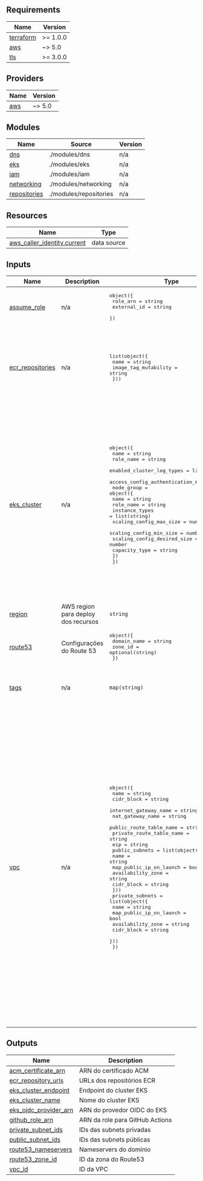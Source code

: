 ## Requirements

| Name | Version |
|------|---------|
| <a name="requirement_terraform"></a> [terraform](#requirement\_terraform) | >= 1.0.0 |
| <a name="requirement_aws"></a> [aws](#requirement\_aws) | ~> 5.0 |
| <a name="requirement_tls"></a> [tls](#requirement\_tls) | >= 3.0.0 |

## Providers

| Name | Version |
|------|---------|
| <a name="provider_aws"></a> [aws](#provider\_aws) | ~> 5.0 |

## Modules

| Name | Source | Version |
|------|--------|---------|
| <a name="module_dns"></a> [dns](#module\_dns) | ./modules/dns | n/a |
| <a name="module_eks"></a> [eks](#module\_eks) | ./modules/eks | n/a |
| <a name="module_iam"></a> [iam](#module\_iam) | ./modules/iam | n/a |
| <a name="module_networking"></a> [networking](#module\_networking) | ./modules/networking | n/a |
| <a name="module_repositories"></a> [repositories](#module\_repositories) | ./modules/repositories | n/a |

## Resources

| Name | Type |
|------|------|
| [aws_caller_identity.current](https://registry.terraform.io/providers/hashicorp/aws/latest/docs/data-sources/caller_identity) | data source |

## Inputs

| Name | Description | Type | Default | Required |
|------|-------------|------|---------|:--------:|
| <a name="input_assume_role"></a> [assume\_role](#input\_assume\_role) | n/a | <pre>object({<br/>    role_arn    = string<br/>    external_id = string<br/>  })</pre> | <pre>{<br/>  "external_id": "VALOR",<br/>  "role_arn": "arn:aws:iam::VALOR:role/terraform-role"<br/>}</pre> | no |
| <a name="input_ecr_repositories"></a> [ecr\_repositories](#input\_ecr\_repositories) | n/a | <pre>list(object({<br/>    name                 = string<br/>    image_tag_mutability = string<br/>  }))</pre> | <pre>[<br/>  {<br/>    "image_tag_mutability": "MUTABLE",<br/>    "name": "colabkids/frontend"<br/>  },<br/>  {<br/>    "image_tag_mutability": "MUTABLE",<br/>    "name": "colabkids/backend"<br/>  }<br/>]</pre> | no |
| <a name="input_eks_cluster"></a> [eks\_cluster](#input\_eks\_cluster) | n/a | <pre>object({<br/>    name                              = string<br/>    role_name                         = string<br/>    enabled_cluster_log_types         = list(string)<br/>    access_config_authentication_mode = string<br/>    node_group = object({<br/>      name                        = string<br/>      role_name                   = string<br/>      instance_types              = list(string)<br/>      scaling_config_max_size     = number<br/>      scaling_config_min_size     = number<br/>      scaling_config_desired_size = number<br/>      capacity_type               = string<br/>    })<br/>  })</pre> | <pre>{<br/>  "access_config_authentication_mode": "API_AND_CONFIG_MAP",<br/>  "enabled_cluster_log_types": [<br/>    "api",<br/>    "audit",<br/>    "authenticator",<br/>    "controllerManager",<br/>    "scheduler"<br/>  ],<br/>  "name": "colabkids-eks-cluster",<br/>  "node_group": {<br/>    "capacity_type": "ON_DEMAND",<br/>    "instance_types": [<br/>      "t3.medium"<br/>    ],<br/>    "name": "colabkids-eks-cluster-node-group",<br/>    "role_name": "colabkidsEKSClusterNodeGroup",<br/>    "scaling_config_desired_size": 2,<br/>    "scaling_config_max_size": 2,<br/>    "scaling_config_min_size": 2<br/>  },<br/>  "role_name": "colabkidsEKSClusterRole"<br/>}</pre> | no |
| <a name="input_region"></a> [region](#input\_region) | AWS region para deploy dos recursos | `string` | `"us-east-1"` | no |
| <a name="input_route53"></a> [route53](#input\_route53) | Configurações do Route 53 | <pre>object({<br/>    domain_name = string<br/>    zone_id     = optional(string)<br/>  })</pre> | <pre>{<br/>  "domain_name": "leandrospferreira.com.br"<br/>}</pre> | no |
| <a name="input_tags"></a> [tags](#input\_tags) | n/a | `map(string)` | <pre>{<br/>  "Environment": "production",<br/>  "Project": "colabkids"<br/>}</pre> | no |
| <a name="input_vpc"></a> [vpc](#input\_vpc) | n/a | <pre>object({<br/>    name                     = string<br/>    cidr_block               = string<br/>    internet_gateway_name    = string<br/>    nat_gateway_name         = string<br/>    public_route_table_name  = string<br/>    private_route_table_name = string<br/>    eip                      = string<br/>    public_subnets = list(object({<br/>      name                    = string<br/>      map_public_ip_on_launch = bool<br/>      availability_zone       = string<br/>      cidr_block              = string<br/>    }))<br/>    private_subnets = list(object({<br/>      name                    = string<br/>      map_public_ip_on_launch = bool<br/>      availability_zone       = string<br/>      cidr_block              = string<br/>    }))<br/>  })</pre> | <pre>{<br/>  "cidr_block": "10.0.0.0/24",<br/>  "eip": "colabkids-vpc-eip",<br/>  "internet_gateway_name": "colabkids-vpc-internet-gateway",<br/>  "name": "colabkids-vpc",<br/>  "nat_gateway_name": "colabkids-vpc-nat-gateway",<br/>  "private_route_table_name": "colabkids-vpc-private-route-table",<br/>  "private_subnets": [<br/>    {<br/>      "availability_zone": "us-east-1a",<br/>      "cidr_block": "10.0.0.128/26",<br/>      "map_public_ip_on_launch": false,<br/>      "name": "colabkids-vpc-private-subnet-us-east-1a"<br/>    },<br/>    {<br/>      "availability_zone": "us-east-1b",<br/>      "cidr_block": "10.0.0.192/26",<br/>      "map_public_ip_on_launch": false,<br/>      "name": "colabkids-vpc-private-subnet-us-east-1b"<br/>    }<br/>  ],<br/>  "public_route_table_name": "colabkids-vpc-public-route-table",<br/>  "public_subnets": [<br/>    {<br/>      "availability_zone": "us-east-1a",<br/>      "cidr_block": "10.0.0.0/26",<br/>      "map_public_ip_on_launch": true,<br/>      "name": "colabkids-vpc-public-subnet-us-east-1a"<br/>    },<br/>    {<br/>      "availability_zone": "us-east-1b",<br/>      "cidr_block": "10.0.0.64/26",<br/>      "map_public_ip_on_launch": true,<br/>      "name": "colabkids-vpc-public-subnet-us-east-1b"<br/>    }<br/>  ]<br/>}</pre> | no |

## Outputs

| Name | Description |
|------|-------------|
| <a name="output_acm_certificate_arn"></a> [acm\_certificate\_arn](#output\_acm\_certificate\_arn) | ARN do certificado ACM |
| <a name="output_ecr_repository_urls"></a> [ecr\_repository\_urls](#output\_ecr\_repository\_urls) | URLs dos repositórios ECR |
| <a name="output_eks_cluster_endpoint"></a> [eks\_cluster\_endpoint](#output\_eks\_cluster\_endpoint) | Endpoint do cluster EKS |
| <a name="output_eks_cluster_name"></a> [eks\_cluster\_name](#output\_eks\_cluster\_name) | Nome do cluster EKS |
| <a name="output_eks_oidc_provider_arn"></a> [eks\_oidc\_provider\_arn](#output\_eks\_oidc\_provider\_arn) | ARN do provedor OIDC do EKS |
| <a name="output_github_role_arn"></a> [github\_role\_arn](#output\_github\_role\_arn) | ARN da role para GitHub Actions |
| <a name="output_private_subnet_ids"></a> [private\_subnet\_ids](#output\_private\_subnet\_ids) | IDs das subnets privadas |
| <a name="output_public_subnet_ids"></a> [public\_subnet\_ids](#output\_public\_subnet\_ids) | IDs das subnets públicas |
| <a name="output_route53_nameservers"></a> [route53\_nameservers](#output\_route53\_nameservers) | Nameservers do domínio |
| <a name="output_route53_zone_id"></a> [route53\_zone\_id](#output\_route53\_zone\_id) | ID da zona do Route53 |
| <a name="output_vpc_id"></a> [vpc\_id](#output\_vpc\_id) | ID da VPC |
